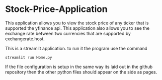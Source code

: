 # Stock-Price-Application

This application allows you to view the stock price of any ticker that is supported the 
yfinance api. This application also allows you to see the exchange rate between two currencies
that are supported by exchangerate.host.

This is a streamlit application. to run it the program use the command

```
streamlit run Home.py
```

If the file configuration is setup in the same way its laid out in the github repository
then the other python files should appear on the side as pages.

